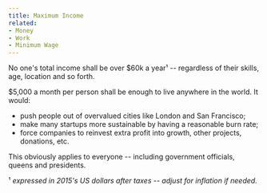 ```yaml
---
title: Maximum Income
related:
- Money
- Work
- Minimum Wage
---
```


No one's total income shall be over $60k a year¹ -- regardless of their skills, age, location and so forth.

$5,000 a month per person shall be enough to live anywhere in the world.
It would:

- push people out of overvalued cities like London and San Francisco;
- make many startups more sustainable by having a reasonable burn rate;
- force companies to reinvest extra profit into growth, other projects, donations, etc.

This obviously applies to everyone -- including government officials, queens and presidents.

¹ <i>expressed in 2015's US dollars after taxes -- adjust for inflation if needed.</i>

